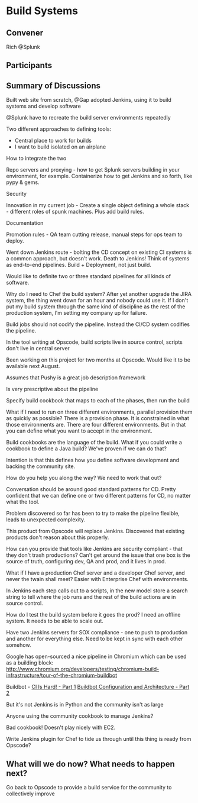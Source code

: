 Build Systems
=============

## Convener

Rich @Splunk

## Participants

## Summary of Discussions

Built web site from scratch, @Gap adopted Jenkins, using it to build systems and develop software

@Splunk have to recreate the build server environments repeatedly

Two different approaches to defining tools:

* Central place to work for builds
* I want to build isolated on an airplane

How to integrate the two

Repo servers and proxying - how to get Splunk servers building in your environment, for example.  Containerize how to get Jenkins and so forth, like pypy & gems.

Security

Innovation in my current job - Create a single object defining a whole stack - different roles of spunk machines.  Plus add build rules.

Documentation

Promotion rules - QA team cutting release, manual steps for ops team to deploy.

Went down Jenkins route - bolting the CD concept on existing CI systems is a common approach, but doesn't work.  Death to Jenkins!  Think of systems as end-to-end pipelines.  Build + Deployment, not just build.

Would like to definite two or three standard pipelines for all kinds of software.

Why do I need to Chef the build system?  After yet another upgrade the JIRA system, the thing went down for an hour and nobody could use it.  If I don't put my build system through the same kind of discipline as the rest of the production system, I'm setting my company up for failure.

Build jobs should not codify the pipeline.  Instead the CI/CD system codifies the pipeline.

In the tool writing at Opscode, build scripts live in source control, scripts don't live in central server

Been working on this project for two months at Opscode.  Would like it to be available next August.

Assumes that Pushy is a great job description framework

Is very prescriptive about the pipeline

Specify build cookbook that maps to each of the phases, then run the build

What if I need to run on three different environments, parallel provision them as quickly as possible?  There is a provision phase.  It is constrained in what those environments are.  There are four different environments.  But in that you can define what you want to accept in the environment.

Build cookbooks are the language of the build.  What if you could write a cookbook to define a Java build?  We've proven if we can do that?

Intention is that this defines how you define software development and backing the community site.

How do you help you along the way?  We need to work that out?

Conversation should be around good standard patterns for CD.  Pretty confident that we can define one or two different patterns for CD, no matter what the tool.

Problem discovered so far has been to try to make the pipeline flexible, leads to unexpected complexity.

This product from Opscode will replace Jenkins.  Discovered that existing products don't reason about this properly.

How can you provide that tools like Jenkins are security compliant - that they don't trash productions?  Can't get around the issue that one box is the source of truth, configuring dev, QA and prod, and it lives in prod.

What if I have a production Chef server and a developer Chef server, and never the twain shall meet?  Easier with Enterprise Chef with environments.

In Jenkins each step calls out to a scripts, in the new model store a search string to tell where the job runs and the rest of the build actions are in source control.

How do I test the build system before it goes the prod?  I need an offline system.  It needs to be able to scale out.

Have two Jenkins servers for SOX compliance - one to push to production and another for everything else.  Need to be kept in sync with each other somehow.

Google has open-sourced a nice pipeline in Chromium which can be used as a building block: http://www.chromium.org/developers/testing/chromium-build-infrastructure/tour-of-the-chromium-buildbot

Buildbot - [CI Is Hard! - Part 1](http://jacobian.org/writing/buildbot/ci-is-hard/)
[Buildbot Configuration and Architecture - Part 2](http://jacobian.org/writing/buildbot/configuration-and-architecture/)

But it's not Jenkins is in Python and the community isn't as large

Anyone using the community cookbook to manage Jenkins?

Bad cookbook!  Doesn't play nicely with EC2.

Write Jenkins plugin for Chef to tide us through until this thing is ready from Opscode?

## What will we do now?  What needs to happen next?

Go back to Opscode to provide a build service for the community to collectively improve